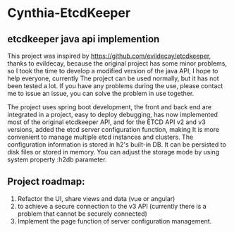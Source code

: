 # Cynthia-EtcdKeeper
## etcdkeeper java api implemention 

This project was inspired by https://github.com/evildecay/etcdkeeper, thanks to evildecay, because the original project has some minor problems, so I took the time to develop a modified version of the java API, I hope to help everyone, currently The project can be used normally, but it has not been tested a lot. If you have any problems during the use, please contact me to issue an issue, you can solve the problem in use together.

The project uses spring boot development, the front and back end are integrated in a project, easy to deploy debugging, has now implemented most of the original etcdkeeper API, and for the ETCD API v2 and v3 versions, added the etcd server configuration function, making It is more convenient to manage multiple etcd instances and clusters. The configuration information is stored in h2's built-in DB. It can be persisted to disk files or stored in memory. You can adjust the storage mode by using system property :h2db parameter.

## Project roadmap:
1. Refactor the UI, share views and data (vue or angular)
2. to achieve a secure connection to the v3 API (currently there is a problem that cannot be securely connected)
3. Implement the page function of server configuration management.
